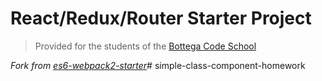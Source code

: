 # React/Redux/Router Starter Project

> Provided for the students of the [Bottega Code School](https://bottega.tech/)

*Fork from [es6-webpack2-starter](https://github.com/micooz/es6-webpack2-starter)*#   s i m p l e - c l a s s - c o m p o n e n t - h o m e w o r k  
 